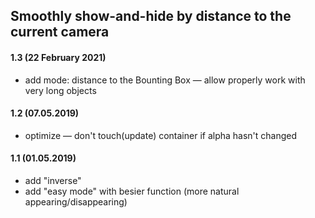 ## Smoothly show-and-hide by distance to the current camera

#### 1.3 (22 February 2021)
* add mode: distance to the Bounting Box — allow properly work with very long objects

#### 1.2 (07.05.2019)
* optimize — don't touch(update) container if alpha hasn't changed

#### 1.1 (01.05.2019)
* add "inverse"
* add "easy mode" with besier function (more natural appearing/disappearing)